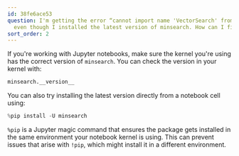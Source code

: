 ```yaml
---
id: 38fe6ace53
question: I'm getting the error “cannot import name 'VectorSearch' from 'minsearch'”
  even though I installed the latest version of minsearch. How can I fix it?
sort_order: 2
---
```


If you're working with Jupyter notebooks, make sure the kernel you're using has the correct version of `minsearch`. You can check the version in your kernel with:

```python
minsearch.__version__
```

You can also try installing the latest version directly from a notebook cell using:

```python
%pip install -U minsearch
```

`%pip` is a Jupyter magic command that ensures the package gets installed in the same environment your notebook kernel is using. This can prevent issues that arise with `!pip`, which might install it in a different environment.